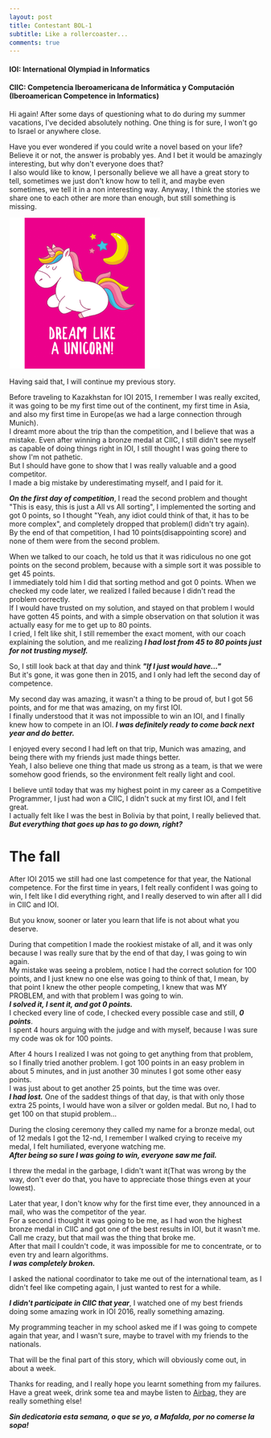```yaml
---
layout: post
title: Contestant BOL-1
subtitle: Like a rollercoaster...
comments: true
---
```

 
#### IOI: International Olympiad in Informatics
#### CIIC: Competencia Iberoamericana de Informática y Computación (Iberoamerican Competence in Informatics)
 
Hi again!
After some days of questioning what  to do during my summer vacations, I've decided absolutely nothing. One thing is for sure, I won't go to Israel or anywhere close.
 
Have you ever wondered if you could write a novel based on your life? Believe it or not, the answer is probably yes. And I bet it would be amazingly interesting, but why don't everyone does that?<br/>
I also would like to know, I personally believe we all have a great story to tell, sometimes we just don't know how to tell it, and maybe even sometimes, we tell it in a non interesting way.
Anyway, I think the stories we share one to each other are more than enough, but still something is missing.
 
<img src="/assets/img/como_unicornio.jpg" width="300" height="300" class="center"/>

Having said that, I will continue my previous story.
 
Before traveling to Kazakhstan for IOI 2015, I remember I was really excited, it was going to be my first time out of the continent, my first time in Asia, and also my first time in Europe(as we had a large connection through Munich). <br/>
I dreamt more about the trip than the competition, and I believe that was a mistake.
Even after winning a bronze medal at CIIC, I still didn't see myself as capable of doing things right in IOI, I still thought I was going there to show I'm not pathetic.<br/> 
But I should have gone to show that I was really valuable and a good competitor.<br/>
I made a big mistake by underestimating myself, and I paid for it.
 
___On the first day of competition___, I read the second problem and thought "This is easy, this is just a All vs All sorting", I implemented the sorting and got 0 points, so I thought "Yeah, any idiot could think of that, it has to be more complex", and completely dropped that problem(I didn't try again).<br/>
By the end of that competition, I had 10 points(disappointing score) and none of them were from the second problem.
 
When we talked to our coach, he told us that it was ridiculous no one got points on the second problem, because with a simple sort it was possible to get 45 points.<br/>
I immediately told him I did that sorting method and got 0 points. When we checked my code later, we realized I failed because I didn't read the problem correctly.<br/> If I would have trusted on my solution, and stayed on that problem I would have gotten 45 points, and with a simple observation on that solution it was actually easy for me to get up to 80 points.<br/>
I cried, I felt like shit, I still remember the exact moment, with our coach explaining the solution, and me realizing ___I had lost from 45 to 80 points just for not trusting myself.___
 
So, I still look back at that day and think ___"If I just would have..."___<br/>
But it's gone, it was gone then in 2015, and I only had left the second day of competence.
 
My second day was amazing, it wasn't a thing to be proud of, but I got 56 points, and for me that was amazing, on my first IOI.<br/>
I finally understood that it was not impossible to win an IOI, and I finally knew how to compete in an IOI. ___I was definitely ready to come back next year and do better.___
 
I enjoyed every second I had left on that trip, Munich was amazing, and being there with my friends just made things better.<br/>
Yeah, I also believe one thing that made us strong as a team, is that we were somehow good friends, so the environment felt really light and cool.
 
I believe until today that was my highest point in my career as a Competitive Programmer, I just had won a CIIC, I didn't suck at my first IOI, and I felt great.<br/> I actually felt like I was the best in Bolivia by that point, I really believed that.<br/>
___But everything that goes up has to go down, right?___
 
# The fall
 
After IOI 2015 we still had one last competence for that year, the National competence.
For the first time in years, I felt really confident I was going to win, I felt like I did everything right, and I really deserved to win after all I did in CIIC and IOI.
 
But you know, sooner or later you learn that life is not about what you deserve.
 
During that competition I made the rookiest mistake of all, and it was only because I was really sure that by the end of that day, I was going to win again.<br/>
My mistake was seeing a problem, notice I had the correct solution for 100 points, and I just knew no one else was going to think of that, I mean, by that point I knew the other people competing, I knew that was MY PROBLEM, and with that problem I was going to win.<br/>
___I solved it, I sent it, and got 0 points.___<br/>
I checked every line of code, I checked every possible case and still, ___0 points___.<br/>
I spent 4 hours arguing with the judge and with myself, because I was sure my code was ok for 100 points.
 
After 4 hours I realized I was not going to get anything from that problem, so I finally tried another problem. I got 100 points in an easy problem in about 5 minutes, and in just another 30 minutes I got some other easy points.<br/>
I was just about to get another 25 points, but the time was over.<br/>
___I had lost.___
One of the saddest things of that day, is that with only those extra 25 points, I would have won a silver or golden medal. But no, I had to get 100 on that stupid problem...
 
During the closing ceremony they called my name for a bronze medal, out of 12 medals I got the 12-nd, I remember I walked crying to receive my medal, I felt humiliated, everyone watching me.<br/>
___After being so sure I was going to win, everyone saw me fail.___
 
I threw the medal in the garbage, I didn't want it(That was wrong by the way, don't ever do that, you have to appreciate those things even at your lowest).
 
Later that year, I don't know why for the first time ever, they announced in a mail, who was the competitor of the year.<br/>
For a second i thought it was going to be me, as I had won the highest bronze medal in CIIC and got one of the best results in IOI, but it wasn't me.<br/>
Call me crazy, but that mail was the thing that broke me.<br/>
After that mail I couldn't code, it was impossible for me to concentrate, or to even try and learn algorithms.<br/>
___I was completely broken.___
 
I asked the national coordinator to take me out of the international team, as I didn't feel like competing again, I just wanted to rest for a while.
 
___I didn't participate in CIIC that year___, I watched one of my best friends doing some amazing work in IOI 2016, really something amazing.
 
My programming teacher in my school asked me if I was going to compete again that year, and I wasn't sure, maybe to travel with my friends to the nationals.
 
That will be the final part of this story, which will obviously come out, in about a week.
 
Thanks for reading, and I really hope you learnt something from my failures. Have a great week, drink some tea and maybe listen to [Airbag](https://youtu.be/-5O2-s32IQk), they are really something else!
 
___Sin dedicatoria esta semana, o que se yo, a Mafalda, por no comerse la sopa!___

